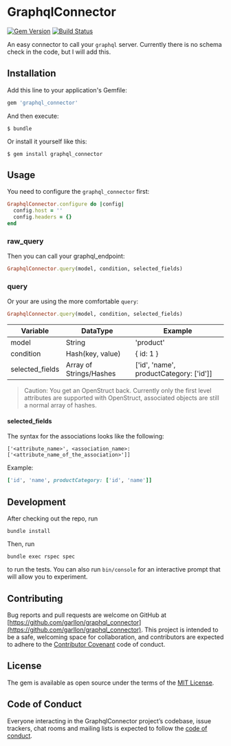 # GraphqlConnector

[![Gem
Version](https://badge.fury.io/rb/graphql_connector.svg)](https://badge.fury.io/rb/graphql_connector)
[![Build
Status](https://travis-ci.org/Garllon/graphql_connector.svg?branch=master)](https://travis-ci.org/Garllon/graphql_connector)

An easy connector to call your `graphql` server. Currently there is no schema
check in the code, but I will add this.

## Installation

Add this line to your application's Gemfile:

```ruby
gem 'graphql_connector'
```

And then execute:

    $ bundle

Or install it yourself like this:

    $ gem install graphql_connector

## Usage

You need to configure the `graphql_connector` first:
``` ruby
GraphqlConnector.configure do |config|
  config.host = ''
  config.headers = {}
end
```

### raw_query

Then you can call your graphql_endpoint:
```ruby
GraphqlConnector.query(model, condition, selected_fields)
```

### query

Or your are using the more comfortable `query`:
```ruby
GraphqlConnector.query(model, condition, selected_fields)
```

| Variable        | DataType                | Example                                 |
|----------------|-------------------------|------------------------------------------|
| model           | String                  | 'product'                               |
| condition       | Hash(key, value)        | { id: 1 }                               |
| selected_fields | Array of Strings/Hashes | ['id', 'name', productCategory: ['id']] |

> Caution:
> You get an OpenStruct back. Currently only the first level attributes are
> supported with OpenStruct, associated objects are still a normal array of
> hashes. 

#### selected_fields

The syntax for the associations looks like the following:
```
['<attribute_name>', <association_name>: ['<attribute_name_of_the_association>']]
```

Example:
```ruby
['id', 'name', productCategory: ['id', 'name']]
```

## Development

After checking out the repo, run
```shell
bundle install
```

Then, run
```shell
bundle exec rspec spec
```
to run the tests.
You can also run `bin/console` for an interactive prompt that will allow you to experiment.

## Contributing

Bug reports and pull requests are welcome on GitHub at [https://github.com/garllon/graphql_connector](https://github.com/garllon/graphql_connector). This project is intended to be a safe, welcoming space for collaboration, and contributors are expected to adhere to the [Contributor Covenant](http://contributor-covenant.org) code of conduct.

## License

The gem is available as open source under the terms of the [MIT License](https://opensource.org/licenses/MIT).

## Code of Conduct

Everyone interacting in the GraphqlConnector project’s codebase, issue trackers, chat rooms and mailing lists is expected to follow the [code of conduct](https://github.com/[USERNAME]/graphql_connector/blob/master/CODE_OF_CONDUCT.md).
